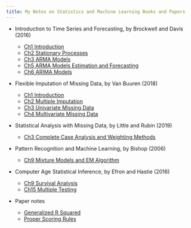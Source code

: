 ```yaml
---
title: My Notes on Statistics and Machine Learning Books and Papers
---
```


* Introduction to Time Series and Forecasting, by Brockwell and Davis (2016)

    - [Ch1 Introduction](https://liyingbo.com/stat/2018/12/18/book-notes-introduction-to-time-series-and-forecasting-ch1/)
    - [Ch2 Stationary Processes](https://liyingbo.com/stat/2019/01/19/book-notes-introduction-to-time-series-and-forecasting-ch2-stationary-processes/)
    - [Ch3 ARMA Models](https://liyingbo.com/stat/2019/01/26/book-notes-introduction-to-time-series-and-forecasting-ch3-arma-models/)
    - [Ch5 ARMA Models Estimation and Forecasting](https://liyingbo.com/stat/2020/03/20/book-notes-intro-to-time-series-and-forecasting-ch5-modeling-and-forecasting-with-arma-processes/)
    - [Ch6 ARIMA Models](https://liyingbo.com/stat/2020/03/21/book-notes-intro-to-time-series-and-forecasting-ch6-arima-models/)
    
* Flexible Imputation of Missing Data, by Van Buuren (2018)   

    - [Ch1 Introduction](https://liyingbo.com/stat/2020/08/22/book-notes-flexible-imputation-of-missing-data-ch1-introduction/)
    - [Ch2 Multiple Imputation](https://liyingbo.com/stat/2020/08/23/book-notes-flexible-imputation-of-missing-data-ch2-multiple-imputation/)
    - [Ch3 Univariate Missing Data](https://liyingbo.com/stat/2020/08/24/book-notes-flexible-imputation-of-missing-data-ch3-univariate-missing-data/)
    - [Ch4 Multivariate Missing Data](https://liyingbo.com/stat/2020/08/25/book-notes-flexible-imputation-of-missing-data-ch4-multivariate-missing-data/)
    
* Statistical Analysis with Missing Data, by Little and Rubin (2019)
    - [Ch3 Complete Case Analysis
  and Weighting Methods](https://liyingbo.com/stat/2020/09/08/book-notes-statistical-analysis-with-missing-data-ch3-complete-case-analysis-and-weighting-methods/)
    
* Pattern Recognition and Machine Learning, by Bishop (2006)

    - [Ch9 Mixture Models and EM Algorithm](https://liyingbo.com/stat/2020/06/13/book-notes-pattern-recognition-and-machine-learning-ch9-mixture-models-and-em-algorithm/)

* Computer Age Statistical Inference, by Efron and Hastie (2016)
    - [Ch9 Survival Analysis](https://liyingbo.com/stat/2020/06/13/book-notes-computer-age-statistical-inference-ch-9-survival-analysis/)
    - [Ch15 Multiple Testing](https://liyingbo.com/stat/2020/09/28/book-notes-computer-age-statistical-inference-ch-15-multiple-testing/)


* Paper notes

    - [Generalized R Squared](https://liyingbo.com/stat/2020/10/05/paper-notes-generalized-r-squared/)
    - [Proper Scoring Rules](https://liyingbo.com/stat/2020/10/12/paper-notes-proper-scoring-rules-and-cost-weighted-loss-functions-for-binary-classification/)
